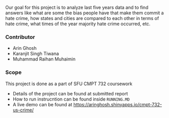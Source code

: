 Our goal for this project is to analyze last five years data and to find answers like what are some the bias people have that make them commit a hate crime, how states and cities are compared to each other in terms of hate crime, what times of the year majority hate crime occurred, etc. 

### Contributor
- Arin Ghosh
- Karanjit Singh Tiwana
- Muhammad Raihan Muhaimin

### Scope
This project is done as a part of SFU CMPT 732 coursework 

* Details of the project can be found at submitted report
* How to run instrucntion can be found inside `RUNNING.MD`
* A live demo can be found at https://aringhosh.shinyapps.io/cmpt-732-us-crime/
